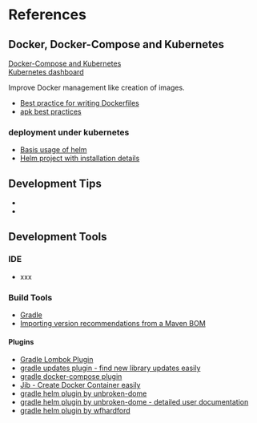 # References

## Docker, Docker-Compose and Kubernetes  

[Docker-Compose and Kubernetes](https://blog.docker.com/2018/05/kubecon-docker-compose-and-kubernetes-with-docker-for-desktop/)  
[Kubernetes dashboard](https://github.com/kubernetes/dashboard)  

Improve Docker management like creation of images.  
* [Best practice for writing Dockerfiles](https://docs.docker.com/develop/develop-images/dockerfile_best-practices/#general-guidelines-and-recommendations)
* [apk best practices](https://github.com/gliderlabs/docker-alpine/blob/master/docs/usage.md)

### deployment under kubernetes  

* [Basis usage of helm](https://helm.sh/docs/using_helm/)  
* [Helm project with installation details](https://github.com/helm/helm)

## Development Tips  

* [Remote debugging in docker with spring boot]:(https://medium.com/@lhartikk/development-environment-in-spring-boot-with-docker-734ad6c50b34)  
* 

## Development Tools  

### IDE  

* xxx

### Build Tools  

* [Gradle](https://gradle.org/)
* [Importing version recommendations from a Maven BOM](https://docs.gradle.org/current/userguide/managing_transitive_dependencies.html#sec:bom_import)

#### Plugins  

* [Gradle Lombok Plugin](https://github.com/franzbecker/gradle-lombok)  
* [gradle updates plugin - find new library updates easily](https://github.com/ben-manes/gradle-versions-plugin)
* [gradle docker-compose plugin](https://github.com/avast/gradle-docker-compose-plugin)
* [Jib - Create Docker Container easily](https://github.com/GoogleContainerTools/jib/tree/master/jib-gradle-plugin#example)  
* [gradle helm plugin by unbroken-dome](https://github.com/unbroken-dome/gradle-helm-plugin)
* [gradle helm plugin by unbroken-dome - detailed user documentation](https://unbroken-dome.github.io/projects/gradle-helm-plugin/)
* [gradle helm plugin by wfhardford](https://github.com/wfhartford/gradle-helm)
